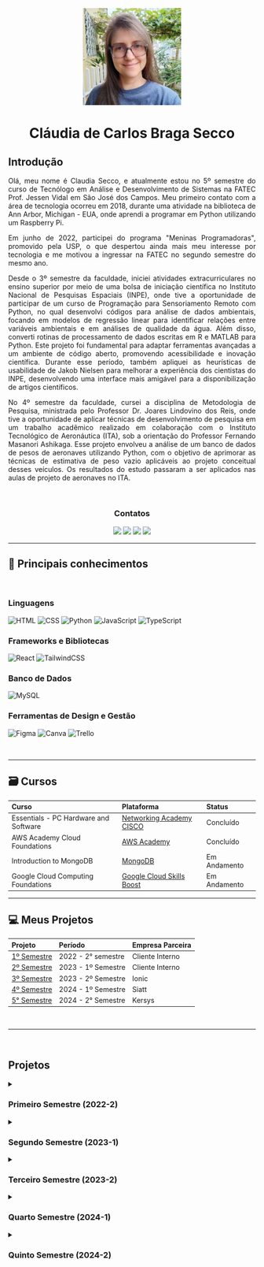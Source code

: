 <Div align="center" >

<img align="center" src="/docs/ClaudiaCBS.jpg" alt="Foto do Perfil" width="200"/>

# Cláudia de Carlos Braga Secco

</Div>

## Introdução

<Div align="justify" >

Olá, meu nome é Claudia Secco, e atualmente estou no 5º semestre do curso de Tecnólogo em Análise e Desenvolvimento de Sistemas na FATEC Prof. Jessen Vidal em São José dos Campos. Meu primeiro contato com a área de tecnologia ocorreu em 2018, durante uma atividade na biblioteca de Ann Arbor, Michigan - EUA, onde aprendi a programar em Python utilizando um Raspberry Pi.

Em junho de 2022, participei do programa "Meninas Programadoras", promovido pela USP, o que despertou ainda mais meu interesse por tecnologia e me motivou a ingressar na FATEC no segundo semestre do mesmo ano.

Desde o 3º semestre da faculdade, iniciei atividades extracurriculares no ensino superior por meio de uma bolsa de iniciação científica no Instituto Nacional de Pesquisas Espaciais (INPE), onde tive a oportunidade de participar de um curso de Programação para Sensoriamento Remoto com Python, no qual desenvolvi códigos para análise de dados ambientais, focando em modelos de regressão linear para identificar relações entre variáveis ambientais e em análises de qualidade da água. Além disso, converti rotinas de processamento de dados escritas em R e MATLAB para Python. Este projeto foi fundamental para adaptar ferramentas avançadas a um ambiente de código aberto, promovendo acessibilidade e inovação científica. Durante esse período, também apliquei as heurísticas de usabilidade de Jakob Nielsen para melhorar a experiência dos cientistas do INPE, desenvolvendo uma interface mais amigável para a disponibilização de artigos científicos.

No 4º semestre da faculdade, cursei a disciplina de Metodologia de Pesquisa, ministrada pelo Professor Dr. Joares Lindovino dos Reis, onde tive a oportunidade de aplicar técnicas de desenvolvimento de pesquisa em um trabalho acadêmico realizado em colaboração com o Instituto Tecnológico de Aeronáutica (ITA), sob a orientação do Professor Fernando Masanori Ashikaga. Esse projeto envolveu a análise de um banco de dados de pesos de aeronaves utilizando Python, com o objetivo de aprimorar as técnicas de estimativa de peso vazio aplicáveis ao projeto conceitual desses veículos. Os resultados do estudo passaram a ser aplicados nas aulas de projeto de aeronaves no ITA.

</Div>

<br />

<Div align="center" >

### Contatos

<a href = "https://github.com/ClaudiaCBS" target="_blank"><img src="https://img.shields.io/badge/github-%23121011.svg?style=for-the-badge&logo=github&logoColor=white" target="_blank"></a>
<a href= "https://www.linkedin.com/in/cl%C3%A1udia-cbs-649572293/" target="_blank"><img src="https://img.shields.io/badge/-LinkedIn-%230077B5?style=for-the-badge&logo=linkedin&logoColor=white" target="_blank"></a>
<a href = "mailto:claudiacarlosbsecco@gmail.com"><img src="https://img.shields.io/badge/Gmail-D14836?style=for-the-badge&logo=gmail&logoColor=white" target="_blank"></a>
<a href = "http://lattes.cnpq.br/2409093699467903"><img src="https://img.shields.io/badge/CNPq-Lattes-blue?style=for-the-badge" target="_blank"></a>

</Div>

<hr />

## :pencil: Principais conhecimentos

<br />

### **Linguagens**

![HTML](https://img.shields.io/badge/HTML5-E34F26?style=for-the-badge&logo=html5&logoColor=white)
![CSS](https://img.shields.io/badge/CSS3-1572B6?style=for-the-badge&logo=css3&logoColor=white)
![Python](https://img.shields.io/badge/Python-FFD43B?style=for-the-badge&logo=python&logoColor=blue)
![JavaScript](https://img.shields.io/badge/JavaScript-323330?style=for-the-badge&logo=javascript&logoColor=F7DF1E)
![TypeScript](https://img.shields.io/badge/TypeScript-007ACC?style=for-the-badge&logo=typescript&logoColor=white)

### **Frameworks e Bibliotecas**

![React](https://img.shields.io/badge/React-20232A?style=for-the-badge&logo=react&logoColor=61DAFB)
![TailwindCSS](https://img.shields.io/badge/Tailwind_CSS-38B2AC?style=for-the-badge&logo=tailwind-css&logoColor=white)

### **Banco de Dados**

![MySQL](https://img.shields.io/badge/MySQL-005C84?style=for-the-badge&logo=mysql&logoColor=white)

### **Ferramentas de Design e Gestão**

![Figma](https://img.shields.io/badge/Figma-F24E1E?style=for-the-badge&logo=figma&logoColor=white)
![Canva](https://img.shields.io/badge/Canva-%2300C4CC.svg?&style=for-the-badge&logo=Canva&logoColor=white)
![Trello](https://img.shields.io/badge/Trello-0052CC?style=for-the-badge&logo=trello&logoColor=white)

<br>

---

## :card_file_box: Cursos

| Curso                                 | Plataforma                                                                                 | Status       |
| :------------------------------------ | :----------------------------------------------------------------------------------------- | :----------- |
| Essentials - PC Hardware and Software | [Networking Academy CISCO](https://www.netacad.com/courses/it-essentials?courseLang=en-US) | Concluído    |
| AWS Academy Cloud Foundations         | [AWS Academy](https://aws.amazon.com/pt/training/awsacademy/)                              | Concluído    |
| Introduction to MongoDB               | [MongoDB](https://learn.mongodb.com/learning-paths/introduction-to-mongodb)                | Em Andamento |
| Google Cloud Computing Foundations    | [Google Cloud Skills Boost](https://www.cloudskillsboost.google/)                          | Em Andamento |

---

## :computer: Meus Projetos

| Projeto                                                     | Período            | Empresa Parceira |
| :---------------------------------------------------------- | :----------------- | :--------------- |
| [1º Semestre](https://github.com/ClaudiaCBS/API_01_SEMESTE) | 2022 - 2° semestre | Cliente Interno  |
| [2º Semestre](https://github.com/ClaudiaCBS/API_02_SEMESTE) | 2023 - 1º Semestre | Cliente Interno  |
| [3º Semestre](https://github.com/ClaudiaCBS/API_03_SEMESTE) | 2023 - 2º Semestre | Ionic            |
| [4º Semestre](https://github.com/ClaudiaCBS/API_04_SEMESTE) | 2024 - 1º Semestre | Siatt            |
| [5° Semestre](https://github.com/m-u-l-a-s/ClimaMonitor)    | 2024 - 2° Semestre | Kersys           |

<br />

---

<br>

## Projetos

<details><summary><h3>Primeiro Semestre (2022-2)</h3></summary>

<Div align="justify" >

> [Link para a API do 1º Semestre](https://github.com/ClaudiaCBS/API_01_SEMESTE)

No 1º semestre do curso, desenvolvemos um projeto em parceria com o Professor Antonio Egydio São Thiago Graça da FATEC, atuando como cliente interno. O problema identificado era que o processo de controle de equipamentos com problemas de hardware e/ou software na instituição era manual, levando a desorganização, dificuldades em rastrear os defeitos e atrasos na manutenção. A solução proposta foi criar um sistema web para o Controle de Ordens de Serviço, automatizando o processo de registro de equipamentos com problemas de hardware e/ou software. O sistema também incluiu a criação de um mapa de localização (layout) com uma legenda para identificar possíveis defeitos.

Para o gerenciamento eficiente do projeto, utilizamos um repositório no GitHub, o que permitiu o controle de versionamento e o acompanhamento colaborativo do desenvolvimento.

No aspecto técnico, foram utilizadas linguagens como Python e JavaScript, além de tecnologias web como HTML5 e CSS3. O desenvolvimento foi suportado pelos frameworks Flask e Bootstrap, que facilitaram a construção e estilização da aplicação.

</Div>

### Tecnologias utilizadas

<br>
   
<img width="50 rem" src="https://cdn.jsdelivr.net/gh/devicons/devicon/icons/figma/figma-original.svg"/> Figma

> Utilizado para desenvolver o protótipo apresentado ao cliente.

<img width="50 rem" src="https://cdn.jsdelivr.net/gh/devicons/devicon/icons/vscode/vscode-original.svg"/> VScode

> Utilizado para o desenvolvimento do código de todo o projeto.

<img width="50 rem" src="https://cdn.jsdelivr.net/gh/devicons/devicon/icons/html5/html5-original.svg"/> HTML

> Utilizado HTML no projeto para criar a estrutura do sistema web para o controle de ordens de serviço.

<img width="50 rem" src="https://cdn.jsdelivr.net/gh/devicons/devicon/icons/css3/css3-original.svg"/> CSS

> Utilizamos o CSS para estilizar, para melhorar a apresentação visual de nossas páginas criadas com HTML. Com o CSS, conseguimos controlar cores, fontes e layout.

<img width="50 rem" src="https://cdn.jsdelivr.net/gh/devicons/devicon/icons/github/github-original.svg"/> Github

> Utilizamos o GitHub para a hospedagem do código-fonte, facilitando o trabalho em equipe, oferecendo controle de versão eficiente e permitindo o gerenciamento dos colaboradores.

<img width="50 rem" src="https://cdn.jsdelivr.net/gh/devicons/devicon/icons/python/python-original.svg"/> Python

> Utilizamos o Python devido à sua simplicidade e facilidade de aprendizado, especialmente para iniciantes. Implementamos o uso de Python para permitir que o usuário abra um chamado para reportar problemas em equipamentos com mau funcionamento.

<img width="50 rem" src="https://cdn.jsdelivr.net/gh/devicons/devicon/icons/javascript/javascript-original.svg"/> JavaScript

> Utilizamos JavaScript para implementar a funcionalidade de layout editável dos laboratórios, permitindo que os usuários ajustem a disposição dos equipamentos e identifiquem visualmente os locais com defeitos de hardware ou software de forma interativa.

</br>

### Demonstração do Projeto

<img src="/docs/projeto01.gif/" alt="Demonstração do Projeto" style="zoom: 150%;" />

### Contribuições

<Div align="justify" >

Neste projeto, integrei o time de desenvolvimento back-end, onde criei funções para atualizar as especificações dos computadores em uma determinada sala. Minha contribuição foi integrá-la à interface HTML, permitindo que os usuários possam modificar informações como o sistema operacional, o processador e a memória RAM diretamente na página web.

</Div>

### Hard Skills

- Desenvolvimento WEB (Utilizando SQL e Python)

> Sei fazer com autonomia.

- Controle de versionamento (GIT e GITHUB)

> Sei fazer com autonomia.

### Soft Skills

- Comunicação

> Durante as reuniões diárias (dailys), desenvolvi a habilidade de comunicar de forma clara as dificuldades que estava enfrentando no desenvolvimento, buscando soluções em equipe. A troca constante de feedback com os colegas me ajudou a melhorar a execução das minhas tarefas e a manter o alinhamento com os objetivos do projeto. Durante a primeira sprint do projeto, informei a equipe sobre os impedimentos que enfrentava para a execução da minha tarefa, permitindo que fossem tomadas as devidas ações corretivas de forma rápida e colaborativa.

- Trabalho em equipe

> Trabalhar em equipe foi essencial neste projeto. A cooperação com a equipe permitiu que eu concluísse minhas tarefas com sucesso, sempre contando com a ajuda dos demais para superar desafios. Por exemplo, a ajuda de um colega mais experiente foi fundamental para a execução de minhas tarefas, permitindo a conclusão da minha tarefa e me ajudando a aprender novas abordagens para resolver problemas técnicos.

</details>

<details><summary><h3>Segundo Semestre (2023-1)</h3></summary>

<Div align="justify" >

> [Link para a API do 2º Semestre](https://github.com/ClaudiaCBS/API_02_SEMESTE)

No 2º semestre do curso, desenvolvemos um projeto em parceria com o Professor Giuliano Araujo Bertoti da FATEC, atuando como cliente interno. O problema identificado era que o processo de controle das atividades avaliativas dos professores de uma escola estadual era manual e sujeito a erros, o que dificultava a organização e a visualização do desempenho dos alunos. A solução proposta foi desenvolver um programa desktop em Java para automatizar o controle de atividades avaliativas. O sistema foi projetado para gerenciar o cadastro de turmas e alunos, registrar instrumentos avaliativos, calcular médias de notas e fornecer uma interface gráfica intuitiva para facilitar a visualização do desempenho dos alunos.

Para o gerenciamento do desenvolvimento, utilizamos a metodologia ágil Scrum e um repositório no GitHub, o que permitiu o controle eficiente das versões e a colaboração contínua da equipe.

No aspecto técnico, utilizamos Java para a implementação das funcionalidades e Swing para a construção da interface gráfica.

</Div>

### Tecnologias utilizadas

<br>
   
<img width="50 rem" src="https://cdn.jsdelivr.net/gh/devicons/devicon/icons/figma/figma-original.svg"/> Figma

> Utilizado para desenvolver o protótipo apresentado ao cliente.

<img width="50 rem" src="https://cdn.jsdelivr.net/gh/devicons/devicon/icons/java/java-original.svg"/> Java

> Utilizamos Java para a criação do programa desktop.

<img src="/docs/netbeans.png/" alt="Foto do Perfil" width="50 rem"/> Apache NetBeans

> Utilizado Apache NetBeans como IDE para o desenvolvimento do código de todo o projeto.

<img width="50 rem" src="https://cdn.jsdelivr.net/gh/devicons/devicon/icons/mysql/mysql-original.svg"/> MySQL

> Utilizado para o armazenamento e consulta de dados do sistema.

<img width="50 rem" src="https://cdn.jsdelivr.net/gh/devicons/devicon/icons/github/github-original.svg"/> Github

> Utilizado GitHub para a hospedagem do código-fonte, facilitando o trabalho em equipe, oferecendo controle de versão eficiente e permitindo o gerenciamento dos colaboradores.

</br>

### Demonstração do Projeto

https://user-images.githubusercontent.com/90930885/229379236-2301d570-b1f4-48e0-b01a-85aa8f1229b3.mp4

### Contribuições

<Div align="justify" >

Neste projeto, atuei como Product Owner, sendo responsável pela comunicação direta com o cliente, o Professor Giuliano Araujo Bertoti, garantindo que as necessidades do projeto fossem compreendidas e alinhadas com a equipe de desenvolvimento. Além disso, trabalhei na implementação das telas internas do sistema, criando o layout das interfaces para a edição de turmas, alunos e atividades avaliativas. Meu papel envolveu a definição estratégica da disposição dos botões e demais elementos visuais, assegurando uma organização clara e intuitiva, facilitando a navegação e aprimorando a usabilidade do sistema.

</Div>

### Hard Skills

- Desenvolvimento Desktop (Java)

> Conhecimento básico em desenvolvimento de aplicações Java Desktop e adquiri familiaridade com o uso do NetBeans como ambiente de desenvolvimento integrado.

- Utilização de um SGBD e bancos de dados relacionais (MySQL)

> Conhecimento básico em consultas, criação e manipulação de tabelas, inserção de dados.

- Controle de versionamento (GIT e GITHUB)

> Sei fazer com autonomia.

### Soft Skills

- Autonomia

> Desenvolvi minha autonomia ao assumir maior responsabilidade pelo projeto e tomar decisões de forma independente. Como Product Owner, uma de minhas atribuições era garantir que os requisitos do cliente fossem compreendidos pela equipe e implementados corretamente. Em um momento específico, percebi que o projeto estava travado devido à falta de clareza sobre as necessidades do cliente. Tomei a iniciativa de me comunicar diretamente com o cliente para esclarecer esses pontos críticos, e em seguida, reuni a equipe para revisar o escopo e ajustar o planejamento, garantindo o progresso contínuo do projeto.

- Comunicação

> Minhas habilidades de comunicação foram aprimoradas no papel de Product Owner, onde precisei transmitir claramente os requisitos do cliente à equipe, além de negociar ajustes e priorizar funcionalidades conforme o andamento do projeto. Em uma das reuniões, enfrentei um desafio de negociação com o cliente, pois ele solicitou mudanças que impactariam o cronograma. Nessa ocasião, fui capaz de mediar a situação, ajustando o escopo sem comprometer as expectativas do cliente ou o prazo, garantindo um entendimento mútuo entre todas as partes envolvidas.

- Organização

> Desenvolvida ao dividir e gerenciar minhas responsabilidades no projeto. Como Product Owner, precisei ser bem organizada para estruturar corretamente o Backlog do Produto, priorizando funcionalidades e dividindo tarefas conforme as necessidades do projeto. Além disso, organizei as sprints de forma estratégica, assegurando que as entregas seguissem o cronograma estabelecido, facilitando o acompanhamento do progresso e a alocação eficiente dos recursos da equipe.

</details>

<details><summary><h3>Terceiro Semestre (2023-2)</h3></summary>

<Div align="justify" >

> [Link para a API do 3º Semestre](https://github.com/ClaudiaCBS/API_03_SEMESTE)

No 3º semestre do curso, desenvolvemos um projeto em parceria com a Ionic Health, uma empresa que oferece tecnologias remotas para automatizar, monitorar e realizar teleoperações no setor de saúde. O problema apresentado foi a necessidade de uma plataforma centralizada para gerenciar, monitorar e documentar os processos regulatórios essenciais da empresa, o que dificultava a eficiência e a rastreabilidade dessas atividades. A solução proposta foi desenvolver uma sofisticada plataforma web que permitiria à empresa gerenciar todos os seus processos regulatórios em um único sistema, proporcionando uma interface de usuário intuitiva e amigável.

A plataforma incluiria funcionalidades como gestão de processos regulatórios, monitoramento em tempo real, documentação completa, acompanhamento de prazos, notificações e lembretes, geração de relatórios e análises, controle de acesso, segurança de dados, colaboração entre equipes, integração com ferramentas externas, auditoria, rastreabilidade e histórico de alterações.

Para o gerenciamento do projeto, utilizamos a metodologia ágil Scrum e um repositório no GitHub, o que permitiu um controle eficiente das versões e a colaboração contínua da equipe.

No aspecto técnico, utilizamos tecnologias como PostgreSQL, Node.js, JavaScript e Tailwind.

</Div>

### Tecnologias utilizadas

<br>
   
<img width="50 rem" src="https://cdn.jsdelivr.net/gh/devicons/devicon/icons/figma/figma-original.svg"/> Figma

> Utilizado para desenvolver o protótipo apresentado ao cliente.

<img width="50 rem" src="https://cdn.jsdelivr.net/gh/devicons/devicon/icons/vscode/vscode-original.svg"/> VScode

> Utilizado para o desenvolvimento do código de todo o projeto.

<img width="50 rem" src="https://cdn.jsdelivr.net/gh/devicons/devicon/icons/html5/html5-original.svg"/> HTML

> Utilizado para estruturar o conteúdo da plataforma web, definindo a organização dos elementos e a semântica das páginas.

<img width="50 rem" src="https://github.com/apiFatec/API-3-Semestre-Ionic/assets/112169639/8f7699b6-4ee3-4bfb-a761-f79faa45049d"/> Tailwind

> Utilizado para estilizar a aplicação de forma rápida e eficiente, permitindo a criação de interfaces responsivas e personalizadas por meio de classes utilitárias.

<img width="50 rem" src="https://cdn.jsdelivr.net/gh/devicons/devicon/icons/github/github-original.svg"/> Github

> Utilizamos o GitHub para a hospedagem do código-fonte, facilitando o trabalho em equipe, oferecendo controle de versão eficiente e permitindo o gerenciamento dos colaboradores.

<img width="50 rem" src="https://cdn.jsdelivr.net/gh/devicons/devicon/icons/typescript/typescript-original.svg"/> TypeScript

> Utilizamos para fornecer tipagem estática ao JavaScript, melhorando a manutenção do código e reduzindo erros durante o desenvolvimento.

<img width="50 rem" src="https://cdn.jsdelivr.net/gh/devicons/devicon/icons/nodejs/nodejs-original-wordmark.svg"/> Node.Js

> Utilizado para desenvolver o back-end da aplicação, permitindo a criação de APIs e a gestão do servidor de forma eficiente.

<img width="50 rem" src="https://cdn.jsdelivr.net/gh/devicons/devicon/icons/postgresql/postgresql-original-wordmark.svg"/> PostgreSQL

> Utilizado como sistema de gerenciamento de banco de dados, garantindo o armazenamento seguro e eficiente das informações dos processos regulatórios.

### Demonstração do Projeto

<img src="/docs/projeto03.gif/" alt="Demonstração do Projeto" style="zoom: 150%;" />

### Contribuições

<Div align="justify" >

Neste projeto, pela segunda vez, atuei como Product Owner, sendo responsável pela comunicação direta com o representante da empresa Ionic Health. Essa foi a minha primeira experiência real de trabalhar diretamente com uma empresa, e enfrentei o desafio de atender às demandas de um cliente exigente. Minha principal responsabilidade foi garantir que as necessidades do cliente fossem compreendidas e alinhadas com a equipe de desenvolvimento, facilitando a comunicação entre as partes. Além disso, contribuí para o desenvolvimento do back-end do sistema, implementando funções que permitiram a gestão de tarefas essenciais. Minha atuação incluiu a criação de métodos para a finalização de tarefas e a recuperação de informações detalhadas sobre elas. Trabalhei em estreita colaboração com a equipe para garantir que as consultas ao banco de dados fossem eficientes, proporcionando aos usuários acesso rápido e organizado às informações relevantes sobre os processos regulatórios.

</Div>

### Hard Skills

- Desenvolvimento Web (TypeScript, Node.js)

> Conhecimento intermediário em desenvolvimento de aplicações web, com foco na utilização de TypeScript e Node.js para construção de APIs e serviços back-end.

- Uso de Banco de Dados Relacional (PostgreSQL)

> Possuo conhecimento aceitável, sabendo criar tabelas, fazer consultar e montar esquemas.

- Controle de versionamento (GIT e GITHUB)

> Sei fazer com autonomia.

### Soft Skills

- Comunicação

> Minhas habilidades de comunicação foram aprimoradas ao atuar pela segunda vez como Product Owner, o que me deu coragem para conversar com um cliente de uma empresa real. Precisei transmitir claramente os requisitos do cliente à equipe e negociar ajustes e priorizar funcionalidades conforme o andamento do projeto. Uma experiência marcante foi a reunião que tivemos dentro da própria empresa Ionic Health, no Parque Tecnológico (localizado ao lado da faculdade), a convite do Elias Simões. Nessa reunião, enfrentei um desafio de negociação, pois o cliente estava exigindo que trabalhássemos com tecnologias que não eram abordadas naquele ano letivo e, por essa razão, não poderiam ser implementadas no projeto. Fui capaz de mediar a situação, ajustando o escopo sem comprometer as expectativas do cliente ou o prazo, garantindo um entendimento mútuo entre todas as partes envolvidas.

- Organização

> Minha organização foi relevante para o sucesso do projeto, especialmente na gestão de tarefas e prazos. Como Product Owner, o fato de estar trabalhando com uma empresa real me exigiu ter conversas bem mais frequentes com a equipe, o que tornou a organização ainda mais crucial para garantir que todos estivessem alinhados. Por exemplo, estabeleci uma estrutura clara para o backlog do produto e organizei as sprints de forma estratégica, assegurando que a equipe seguisse o cronograma definido. Essa abordagem não apenas facilitou o acompanhamento do progresso, mas também ajudou a equipe a manter o foco nas prioridades do cliente, o que foi essencial para melhorar a eficiência geral do trabalho.

- Proatividade

> A proatividade foi alcançada no contato constante com o cliente, antecipando dúvidas e ajustando as demandas de acordo com o feedback recebido. Por exemplo, na terceira sprint, propus reuniões regulares e diálogos abertos para garantir que a entrega estivesse sempre alinhada com as expectativas da empresa Ionic Health. Além disso, me dediquei a aprender e aplicar as tecnologias usadas no projeto, como PostgreSQL, JavaScript e Tailwind, realizando pesquisas frequentes para aprimorar o desenvolvimento da equipe e implementar a metodologia SCRUM de maneira eficiente. Esse comprometimento permitiu identificar soluções rápidas e assegurar que o projeto atendesse aos requisitos do cliente.

</details>

<details><summary><h3>Quarto Semestre (2024-1)</h3></summary>

<Div align="justify" >

> [Link para a API do 4º Semestre](https://github.com/ClaudiaCBS/API_04_SEMESTE)

No 4º semestre do curso, desenvolvemos um projeto em parceria com a SIATT, uma empresa brasileira especializada no desenvolvimento e fabricação de munições guiadas de precisão. O problema apresentado foi a dificuldade da empresa em organizar o agendamento de reuniões, uma vez que suas equipes se tornaram maiores e mais dispersas no contexto pós-pandemia. Antes, o controle do agendamento era feito no Excel, o que exigia a presença de um funcionário dedicado a essa tarefa, sobrecarregando-o e tornando o processo ineficiente. A solução proposta foi o desenvolvimento de um Portal de Agendamento de Reuniões que centralizaria informações de diferentes fontes, permitindo agendar reuniões de diversas categorias (presenciais, online e híbridas) com diferentes níveis de permissão. O portal visava automatizar o processo, reduzindo o tempo gasto tanto no agendamento quanto na preparação das reuniões, e apresentando um formulário pré-preenchido para as atas.
Para o gerenciamento do projeto, utilizamos a metodologia ágil Scrum e o GitHub como repositório de código-fonte, o que facilitou a integração do trabalho em equipe e o controle de versões durante o desenvolvimento.
No aspecto técnico, utilizamos as seguintes tecnologias: Figma para o design das interfaces, MySQL como banco de dados relacional, React para o desenvolvimento do front-end, Tailwind para a estilização, NestJS e Node.js para o back-end, e TypeScript para garantir a tipagem segura e robusta do código.

</Div>

### Tecnologias utilizadas

<br>
   
<img width="50 rem" src="https://cdn.jsdelivr.net/gh/devicons/devicon/icons/figma/figma-original.svg"/> Figma

> Utilizado para desenvolver o protótipo apresentado ao cliente.

<img width="50 rem" src="https://cdn.jsdelivr.net/gh/devicons/devicon/icons/vscode/vscode-original.svg"/> VScode

> Utilizado para o desenvolvimento do código de todo o projeto.

<img width="50 rem" src="https://cdn.jsdelivr.net/gh/devicons/devicon@latest/icons/react/react-original.svg"/> React

> Utilizado para criar interfaces de usuário dinâmicas e reutilizáveis, facilitando a construção de componentes interativos e a gestão do estado da aplicação de forma eficiente.

<img width="50 rem" src="https://github.com/apiFatec/API-3-Semestre-Ionic/assets/112169639/8f7699b6-4ee3-4bfb-a761-f79faa45049d"/> Tailwind

> Utilizado para estilizar a aplicação de forma rápida e eficiente.

<img width="50 rem" src="https://cdn.jsdelivr.net/gh/devicons/devicon/icons/github/github-original.svg"/> Github

> Utilizamos o GitHub para a hospedagem do código-fonte, facilitando o trabalho em equipe, oferecendo controle de versão eficiente e permitindo o gerenciamento dos colaboradores.

<img width="50 rem" src="https://cdn.jsdelivr.net/gh/devicons/devicon/icons/typescript/typescript-original.svg"/> TypeScript

> Utilizamos para fornecer tipagem estática ao JavaScript, melhorando a manutenção do código e reduzindo erros durante o desenvolvimento.

<img width="50 rem" src="https://cdn.jsdelivr.net/gh/devicons/devicon/icons/nodejs/nodejs-original-wordmark.svg"/> Node.Js

> Utilizado para desenvolver o back-end da aplicação, gerenciando requisições e conectando-se ao banco de dados, garantindo a lógica de negócio e o processamento de dados.

<img width="50 rem" src="https://cdn.jsdelivr.net/gh/devicons/devicon@latest/icons/nestjs/nestjs-original.svg"/> NestJS

> Utilizado como framework para construir a arquitetura do back-end, facilitando a implementação de APIs robustas e escaláveis com um design modular.

<img width="50 rem" src="https://cdn.jsdelivr.net/gh/devicons/devicon@latest/icons/mysql/mysql-original-wordmark.svg"/> MySQL

> Utilizado como sistema de gerenciamento de banco de dados relacional para armazenar e gerenciar dados de forma estruturada, permitindo consultas eficientes e integridade dos dados.

### Demonstração do Projeto

[Assista ao vídeo no YouTube](https://www.youtube.com/watch?v=7FhvYs1fNTE).

### Contribuições

<Div align="justify" >

Neste projeto, atuei pela primeira vez como Scrum Master, sendo responsável por facilitar as práticas ágeis dentro da equipe, promovendo a colaboração e garantindo que todos os membros estivessem alinhados com os objetivos do projeto. Minha função incluía a condução das reuniões diárias, a remoção de impedimentos que pudessem atrapalhar o progresso da equipe e a promoção de um ambiente onde todos se sentissem à vontade para compartilhar suas ideias e preocupações. Além das minhas responsabilidades como Scrum Master, contribui para o desenvolvimento de componentes essenciais da aplicação. Um dos principais componentes que implementei foi um campo numérico, que permite a entrada de dados de forma intuitiva. Este campo conta com um rótulo personalizado e um input que aceita exclusivamente valores numéricos, facilitando a interação do usuário e a atualização dinâmica das informações. Outra parte significativa do meu trabalho foi a lógica de edição das informações sobre salas, onde desenvolvi uma interface que permite aos usuários visualizar e modificar dados cruciais, como identificação, endereço e ocupação máxima. Essa abordagem assegura que as atualizações sejam refletidas imediatamente, proporcionando uma experiência fluida e eficiente.

</Div>

### Hard Skills

- Desenvolvimento Web (TypeScript, Node.js, React, Tailwind)

> Conhecimento intermediário em desenvolvimento de aplicações web, com foco na utilização de TypeScript, Node.js, React e Tailwind para construção de interfaces e APIs.

- Uso de Banco de Dados Relacional (MySQL)

> Conhecimento desejável, sabendo criar tabelas, fazer consultar e montar esquemas.

- Controle de versionamento (GIT e GITHUB)

> Sei fazer com autonomia.

### Soft Skills

- Comunicação

> Minhas habilidades de comunicação foram aprimoradas ao atuar como Scrum Master, onde fui responsável por promover a colaboração e garantir que todos os membros da equipe estivessem alinhados com os objetivos do projeto. Conduzi reuniões diárias e removi impedimentos que poderiam atrapalhar o progresso da equipe. Uma situação específica que exemplifica isso foi quando precisei estar mais presente com um membro da equipe de desenvolvimento que só trabalhava quando era convocado por mim e quando eu estava junto na atividade. Essa experiência me proporcionou a oportunidade de desenvolver um estilo de liderança que incentiva a participação ativa de todos, permitindo que a equipe trabalhasse de forma coesa e eficaz.

- Organização

> Para atender às demandas como Scrum Master e ainda cumprir as atividades necessárias no projeto, precisei ser bem mais organizada do que o habitual. Além disso, era necessário criar um ambiente propício para trabalhar com um dos membros da equipe de desenvolvimento, por exemplo, que só conseguia realizar suas tarefas na minha presença. Essa abordagem me permitiu equilibrar minhas responsabilidades de forma eficaz e manter o foco nas prioridades do projeto.

- Trabalho em equipe

> Adquiri essa habilidade ao colaborar efetivamente com meus colegas durante a execução do projeto. Fui proativa ao estar disponível para ajudar um membro específico da equipe, que precisava de minha presença para realizar suas tarefas. Essa disposição para apoiar seus esforços me permitiu compartilhar conhecimentos e experiências, além de fomentar um ambiente de colaboração e confiança, fundamental para o sucesso do projeto.

</details>

<details><summary><h3>Quinto Semestre (2024-2)</h3></summary>

<Div align="justify" >

> [Link para a API do 5º Semestre](https://github.com/m-u-l-a-s/ClimaMonitor)

No 5º semestre do curso...

</Div>

### Tecnologias utilizadas

</details>
